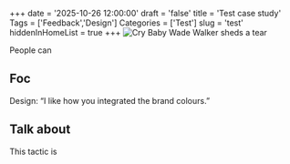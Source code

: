 +++
date = '2025-10-26 12:00:00'
draft = 'false'
title = 'Test case study'
Tags = ['Feedback','Design']
Categories = ['Test']
slug = 'test'
hiddenInHomeList = true
+++
![Cry Baby Wade Walker sheds a tear](/images/cry-baby.webp)

People can

## Foc
Design: “I like how you integrated the brand colours.”

## Talk about
This tactic is 